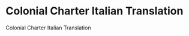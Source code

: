 Colonial Charter Italian Translation
=========================

Colonial Charter Italian Translation
